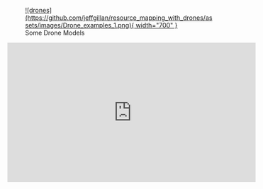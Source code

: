 <figure markdown>
  <a href="https://github.com/jeffgillan/resource_mapping_with_drones/assets/images/Drone_examples_1.png" target="blank" rel="Drone Examples">![drones](https://github.com/jeffgillan/resource_mapping_with_drones/assets/images/Drone_examples_1.png){ width="700" } </a>
    <figcaption>Some Drone Models</figcaption>
</figure>



<iframe width="560" height="315" src="https://www.youtube.com/embed/1VUXgwoNQRs" title="YouTube video player" frameborder="0" allow="accelerometer; autoplay; clipboard-write; encrypted-media; gyroscope; picture-in-picture; web-share" allowfullscreen></iframe>
            
     
